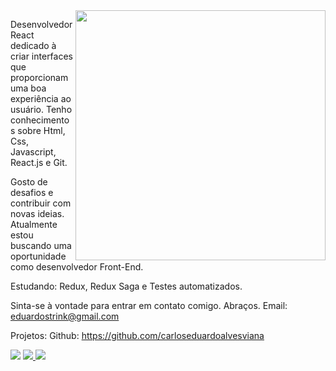 <img src="https://raw.githubusercontent.com/MicaelliMedeiros/micaellimedeiros/master/image/computer-illustration.png" min-width="400px" max-width="400px" width="400px" align="right">

<p align="left">
  Desenvolvedor React dedicado à criar interfaces que proporcionam uma boa experiência ao usuário. Tenho conhecimentos sobre Html, Css, Javascript, React.js e Git.

Gosto de desafios e contribuir com novas ideias. Atualmente estou buscando uma oportunidade como desenvolvedor Front-End.

Estudando: 
Redux, Redux Saga e Testes automatizados.

Sinta-se à vontade para entrar em contato comigo. Abraços.
Email: eduardostrink@gmail.com

Projetos:
Github: https://github.com/carloseduardoalvesviana
</p>

<p align="left">
  <a href="mailto:eduardostrink@gmail.com" alt="Gmail">
  <img src="https://img.shields.io/badge/-Gmail-FF0000?style=flat-square&labelColor=FF0000&logo=gmail&logoColor=white&link=eduardostrink@gmail.com" /></a>

  <a href="https://www.linkedin.com/in/carlos-eduardo-alves-viana" alt="Linkedin">
  <img src="https://img.shields.io/badge/-Linkedin-0e76a8?style=flat-square&logo=Linkedin&logoColor=white&link=https://www.linkedin.com/in/carlos-eduardo-alves-viana/" />
  </a>

  <a href="https://wa.me/5586994873708" alt="WhatsApp">
  <img src="https://img.shields.io/badge/-WhatsApp-25d366?style=flat-square&labelColor=25d366&logo=whatsapp&logoColor=white&link=https://wa.me/5586994873708"/>
  </a>
</p>
